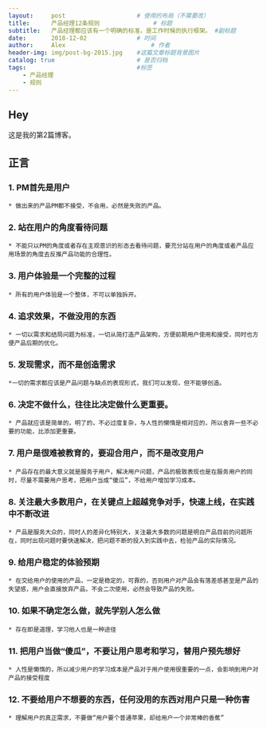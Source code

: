 ```yaml
---
layout:     post   				    # 使用的布局（不需要改）
title:      产品经理12条规则				# 标题 
subtitle:   产品经理都应该有一个明确的标准，是工作时候的执行框架。 #副标题
date:       2018-12-02 				# 时间
author:     Alex 						# 作者
header-img: img/post-bg-2015.jpg 	#这篇文章标题背景图片
catalog: true 						# 是否归档
tags:								#标签
    - 产品经理
    - 规则
---
```


## Hey
这是我的第2篇博客。
## 正言
### 1. PM首先是用户

    * 做出来的产品PM都不接受，不会用，必然是失败的产品。
    
### 2. 站在用户的角度看待问题

    * 不能只以PM的角度或者存在主观意识的形态去看待问题，要充分站在用户的角度或者产品应用场景的角度去反推产品功能的合理性。
    
### 3. 用户体验是一个完整的过程

    * 所有的用户体验是一个整体，不可以单独拆开。
    
### 4. 追求效果，不做没用的东西

    * 一切以需求和结局问题为标准，一切从简打造产品架构，方便前期用户使用和接受，同时也方便产品后期的优化。
    
### 5. 发现需求，而不是创造需求

    *一切的需求都应该是产品问题与缺点的表现形式，我们可以发现，但不能够创造。
    
### 6. 决定不做什么，往往比决定做什么更重要。

    * 产品就应该是简单的，明了的，不必过度复杂，与人性的懒惰是相对应的，所以舍弃一些不必要的功能，比添加更重要。
    
### 7. 用户是很难被教育的，要迎合用户，而不是改变用户

    * 产品存在的最大意义就是服务于用户，解决用户问题，产品的极致表现也是在服务用户的同时，尽量不需要用户思考，把用户当成“傻瓜”，不给用户增加学习成本。
    
### 8. 关注最大多数用户，在关键点上超越竞争对手，快速上线，在实践中不断改进

    * 产品是服务大众的，同时人的差异化特别大，关注最大多数的问题是明白产品目前的问题所在，同时出现问题时要快速解决，把问题不断的投入到实践中去，检验产品的实际情况。
    
### 9. 给用户稳定的体验预期

    * 在交给用户的使用的产品，一定是稳定的，可靠的，否则用户对产品会有落差感甚至是产品的失望感，用户会直接放弃产品，不会二次使用，必然会导致产品的失败。
    
### 10. 如果不确定怎么做，就先学别人怎么做

    * 存在即是道理，学习他人也是一种途径
    
### 11. 把用户当做“傻瓜”，不要让用户思考和学习，替用户预先想好

    * 人性是懒惰的，所以减少用户的学习成本是产品对于用户使用很重要的一点，会影响到用户对产品的接受程度
    
### 12. 不要给用户不想要的东西，任何没用的东西对用户只是一种伤害

    * 理解用户的真正需求，不要做“用户要个普通苹果，却给用户一个非常棒的香蕉”

   
